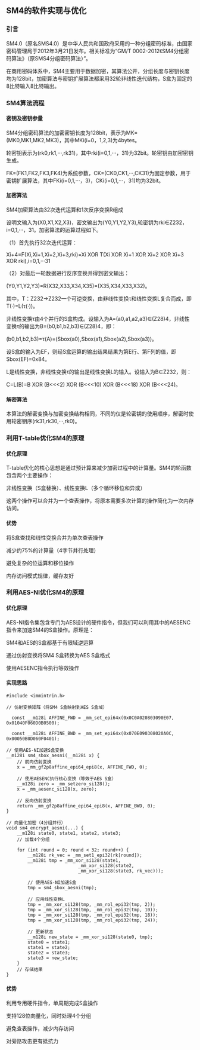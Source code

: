## SM4的软件实现与优化
### 引言
SM4.0（原名SMS4.0）是中华人民共和国政府采用的一种分组密码标准，由国家密码管理局于2012年3月21日发布。相关标准为“GM/T 0002-2012《SM4分组密码算法》（原SMS4分组密码算法）”。

在商用密码体系中，SM4主要用于数据加密，其算法公开，分组长度与密钥长度均为128bit，加密算法与密钥扩展算法都采用32轮非线性迭代结构，S盒为固定的8比特输入8比特输出。
### SM4算法流程
#### 密钥及密钥参量
SM4分组密码算法的加密密钥长度为128bit，表示为MK=(MK0,MK1,MK2,MK3)，其中MKi(i=0，1,2,3)为4bytes。

轮密钥表示为(rk0,rk1,···,rk31)，其中rki(i=0,1,···，31)为32bit。轮密钥由加密密钥生成。

FK=(FK1,FK2,FK3,FK4)为系统参数，CK=(CK0,CK1,···,CK31)为固定参数，用于密钥扩展算法，其中FKi(i=0,1,···，3)，CKi(i=0,1,···，31)均为32bit。
#### 加密算法
SM4加密算法由32次迭代运算和1次反序变换R组成

设明文输入为(X0,X1,X2,X3)，密文输出为(Y0,Y1,Y2,Y3),轮密钥为rki∈Z232，i=0,1,···，31。加密算法的运算过程如下。

（1）首先执行32次迭代运算：

Xi+4=F(Xi,Xi+1,Xi+2,Xi+3,rki)=Xi XOR T(Xi XOR Xi+1 XOR Xi+2 XOR Xi+3 XOR rki),i=0,1,···31

（2）对最后一轮数据进行反序变换并得到密文输出：

(Y0,Y1,Y2,Y3)=R(X32,X33,X34,X35)=(X35,X34,X33,X32)。

其中，T：Z232→Z232一个可逆变换，由非线性变换τ和线性变换L复合而成，即T(·)=L(τ(·))。

非线性变换τ由4个并行的S盒构成。设输入为A=(a0,a1,a2,a3)∈(Z28)4，非线性变换τ的输出为B=(b0,b1,b2,b3)∈(Z28)4，即：

(b0,b1,b2,b3)=τ(A)=(Sbox(a0),Sbox(a1),Sbox(a2),Sbox(a3))。

设S盒的输入为EF，则经S盒运算的输出结果结果为第E行、第F列的值，即Sbox(EF)=0x84。

L是线性变换，非线性变换τ的输出是线性变换L的输入。设输入为B∈Z232，则：

C=L(B)=B XOR (B<<<2) XOR (B<<<10) XOR (B<<<18) XOR (B<<<24)。
#### 解密算法
本算法的解密变换与加密变换结构相同，不同的仅是轮密钥的使用顺序，解密时使用轮密钥序(rk31,rk30,···,rk0)。
### 利用T-table优化SM4的原理
#### 优化原理
T-table优化的核心思想是通过预计算来减少加密过程中的计算量。SM4的轮函数包含两个主要操作：

非线性变换（S盒替换）、线性变换L（多个循环移位和异或）

这两个操作可以合并为一个查表操作，将原本需要多次计算的操作简化为一次内存访问。
#### 优势

将S盒查找和线性变换合并为单次查表操作

减少约75%的计算量（4字节并行处理）

避免复杂的位运算和移位操作

内存访问模式规律，缓存友好
### 利用AES-NI优化SM4的原理
#### 优化原理
AES-NI指令集包含专门为AES设计的硬件指令，但我们可以利用其中的AESENC指令来加速SM4的S盒操作。原理是：

SM4和AES的S盒都基于有限域逆运算

通过仿射变换将SM4 S盒转换为AES S盒格式

使用AESENC指令执行等效操作
#### 实现思路
```
#include <immintrin.h>

// 仿射变换矩阵（将SM4 S盒映射到AES S盒域）

  const __m128i AFFINE_FWD = _mm_set_epi64x(0x0C0A020803090E07, 0x01040F060D0B0500);

  const __m128i AFFINE_BWD = _mm_set_epi64x(0x070E090308020A0C, 0x00050B0D060F0401);

// 使用AES-NI加速S盒变换
__m128i sm4_sbox_aesni(__m128i x) {
    // 前向仿射变换
    x = _mm_gf2p8affine_epi64_epi8(x, AFFINE_FWD, 0);
    
    // 使用AESENC执行核心变换（等效于AES S盒）
    __m128i zero = _mm_setzero_si128();
    x = _mm_aesenc_si128(x, zero);
    
    // 反向仿射变换
    return _mm_gf2p8affine_epi64_epi8(x, AFFINE_BWD, 0);
}

// 向量化加密（4分组并行）
void sm4_encrypt_aesni(...) {
    __m128i state0, state1, state2, state3;
    // 加载4个分组
    
    for (int round = 0; round < 32; round++) {
        __m128i rk_vec = _mm_set1_epi32(rk[round]);
        __m128i tmp = _mm_xor_si128(state1, 
                           _mm_xor_si128(state2, 
                           _mm_xor_si128(state3, rk_vec)));
        
        // 使用AES-NI加速S盒
        tmp = sm4_sbox_aesni(tmp);
        
        // 应用线性变换L
        tmp = _mm_xor_si128(tmp, _mm_rol_epi32(tmp, 2));
        tmp = _mm_xor_si128(tmp, _mm_rol_epi32(tmp, 10));
        tmp = _mm_xor_si128(tmp, _mm_rol_epi32(tmp, 18));
        tmp = _mm_xor_si128(tmp, _mm_rol_epi32(tmp, 24));
        
        // 更新状态
        __m128i new_state = _mm_xor_si128(state0, tmp);
        state0 = state1;
        state1 = state2;
        state2 = state3;
        state3 = new_state;
    }
    // 存储结果
}
```
#### 优势
利用专用硬件指令，单周期完成S盒操作

支持128位向量化，同时处理4个分组

避免查表操作，减少内存访问

对旁路攻击更有抵抗力
